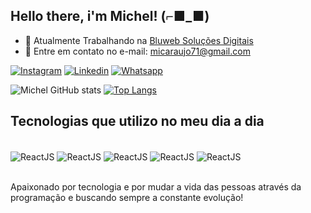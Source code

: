 ## Hello there, i'm Michel! (⌐■_■)

-   💼 Atualmente Trabalhando na <a href='https://bluweb.cc/' target="_blank">Bluweb Soluções Digitais</a>
-   📩 Entre em contato no e-mail: micaraujo71@gmail.com

[![Instagram](https://img.shields.io/badge/LinkedIn-0077B5?style=for-the-badge&logo=linkedin&logoColor=white)](https://www.linkedin.com/in/michel-araujo-2538271b9/)
[![Linkedin](https://img.shields.io/badge/Instagram-E4405F?style=for-the-badge&logo=instagram&logoColor=white)](https://www.instagram.com/k4geno_/)
[![Whatsapp](https://img.shields.io/badge/WhatsApp-25D366?style=for-the-badge&logo=whatsapp&logoColor=white)](https://api.whatsapp.com/send?phone=5554981207562)

![Michel GitHub stats](https://github-readme-stats-k4geno.vercel.app/api?username=K4geNo&show_icons=true&theme=midnight-purple)
[![Top Langs](https://github-readme-stats-k4geno.vercel.app/api/top-langs/?username=K4geNo&theme=midnight-purple&layout=compact)](https://github.com/K4geNo/github-readme-stats)

## Tecnologias que utilizo no meu dia a dia

<div style="display: inline_block"><br>
    <img src="https://img.shields.io/badge/React-20232A?style=for-the-badge&logo=react&logoColor=61DAFB" alt="ReactJS" align="center" />
    <img src="https://img.shields.io/badge/Next-black?style=for-the-badge&logo=next.js&logoColor=white" alt="ReactJS" align="center" />
    <img src="https://img.shields.io/badge/node.js-6DA55F?style=for-the-badge&logo=node.js&logoColor=white" alt="ReactJS" align="center" />
    <img src="https://img.shields.io/badge/TypeScript-007ACC?style=for-the-badge&logo=typescript&logoColor=white" alt="ReactJS" align="center" />
    <img src="https://img.shields.io/badge/JavaScript-F7DF1E?style=for-the-badge&logo=javascript&logoColor=black" alt="ReactJS" align="center" />
</div><br>

Apaixonado por tecnologia e por mudar a vida das pessoas através da programação e buscando sempre a constante evolução!
